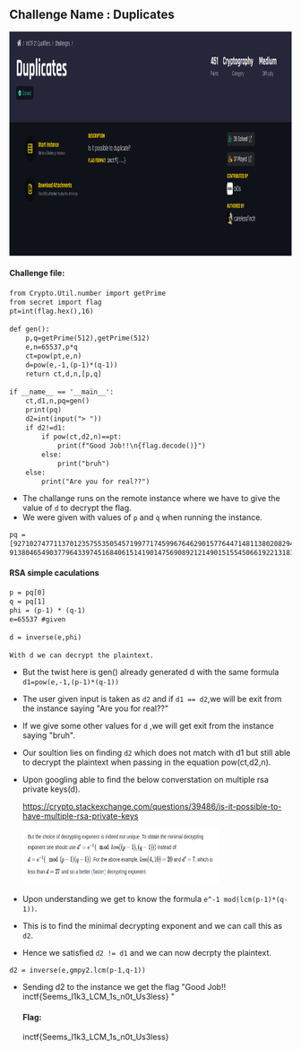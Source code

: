 ## Challenge Name : Duplicates

<p align="center"><img src="images/duplicates.png" width="700" height="400" /></p>

#### Challenge file:

```
from Crypto.Util.number import getPrime
from secret import flag
pt=int(flag.hex(),16)

def gen():
    p,q=getPrime(512),getPrime(512)
    e,n=65537,p*q
    ct=pow(pt,e,n)
    d=pow(e,-1,(p-1)*(q-1))
    return ct,d,n,[p,q]

if __name__ == '__main__':
    ct,d1,n,pq=gen()
    print(pq)
    d2=int(input("> "))
    if d2!=d1:
        if pow(ct,d2,n)==pt:
            print(f"Good Job!!\n{flag.decode()}")
        else:
            print("bruh")
    else:
        print("Are you for real??")
```

- The challange runs on the remote instance where we have to give the value of `d`  to decrypt the flag.
- We were given with values of `p` and `q` when running the instance.

```
pq = [9271027477113701235755350545719977174599676462901577644714811380208294215204090221612185375557990680124488952535641704656501628556848766875472425673189497, 9138046549037796433974516840615141901475690892121490151554506619221318177641251570519278540381108700024825885518437955535114986879514659998608890291099949]
```
#### RSA simple caculations

```
p = pq[0]
q = pq[1]
phi = (p-1) * (q-1)
e=65537 #given
    
d = inverse(e,phi)

With d we can decrypt the plaintext.
```
- But the twist here is gen() already generated d with the same formula  `d1=pow(e,-1,(p-1)*(q-1))`
- The user given input is taken as `d2` and if `d1 == d2`,we will be exit from the instance saying "Are you for real??"
- If we give some other values for `d` ,we will get exit from the instance saying "bruh".
- Our soultion lies on finding `d2` which does not match with d1 but still able to decrypt the plaintext when passing in the equation pow(ct,d2,n).
- Upon googling able to find the below converstation on multiple rsa private keys(d).

   https://crypto.stackexchange.com/questions/39486/is-it-possible-to-have-multiple-rsa-private-keys

   <img src="images/duplicates2.png" width="350" height="100" />

- Upon understanding we get to know the formula `e^-1 mod(lcm(p-1)*(q-1))`.
- This is to find the minimal decrypting exponent and we can call this as `d2`.
- Hence we satisfied `d2 != d1` and we can now decrpty the plaintext.

```
d2 = inverse(e,gmpy2.lcm(p-1,q-1))
```
- Sending d2 to the instance we get the flag 
 "Good Job!!
  inctf{Seems_l1k3_LCM_1s_n0t_Us3less} "
  
  #### Flag:
   inctf{Seems_l1k3_LCM_1s_n0t_Us3less}
